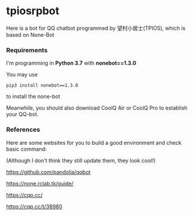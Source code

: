 # tpiosrpbot
Here is a bot for QQ chatbot programmed by 望村小居士(TPIOS), which is based on None-Bot

### Requirements

I'm programming in **Python 3.7** with **nonebot==1.3.0**

You may use

```
pip3 install nonebot==1.3.0
```

to install the none-bot

Meanwhile, you should also download CoolQ Air or CoolQ Pro to establish your QQ-bot.



### References

Here are some websites for you to build a good environment and check basic command:

(Although I don't think they still update them, they look cool!)

https://github.com/pandolia/qqbot

https://none.rclab.tk/guide/

https://cqp.cc/

https://cqp.cc/t/38980